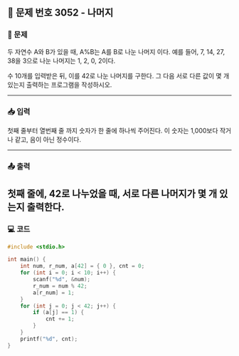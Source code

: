 ## 📝 문제 번호 3052 - 나머지

### 📌 문제
두 자연수 A와 B가 있을 때, A%B는 A를 B로 나눈 나머지 이다. 예를 들어, 7, 14, 27, 38을 3으로 나눈 나머지는 1, 2, 0, 2이다. 

수 10개를 입력받은 뒤, 이를 42로 나눈 나머지를 구한다. 그 다음 서로 다른 값이 몇 개 있는지 출력하는 프로그램을 작성하시오.

---

### 📥 입력
첫째 줄부터 열번째 줄 까지 숫자가 한 줄에 하나씩 주어진다. 이 숫자는 1,000보다 작거나 같고, 음이 아닌 정수이다.

---

### 📤 출력

첫째 줄에, 42로 나누었을 때, 서로 다른 나머지가 몇 개 있는지 출력한다.
---

### 💻 코드
```c
#include <stdio.h>

int main() {
	int num, r_num, a[42] = { 0 }, cnt = 0;
	for (int i = 0; i < 10; i++) {
		scanf("%d", &num);
		r_num = num % 42;
		a[r_num] = 1;
	}
	for (int j = 0; j < 42; j++) {
		if (a[j] == 1) {
			cnt += 1;
		}
	}
	printf("%d", cnt);
}
```
